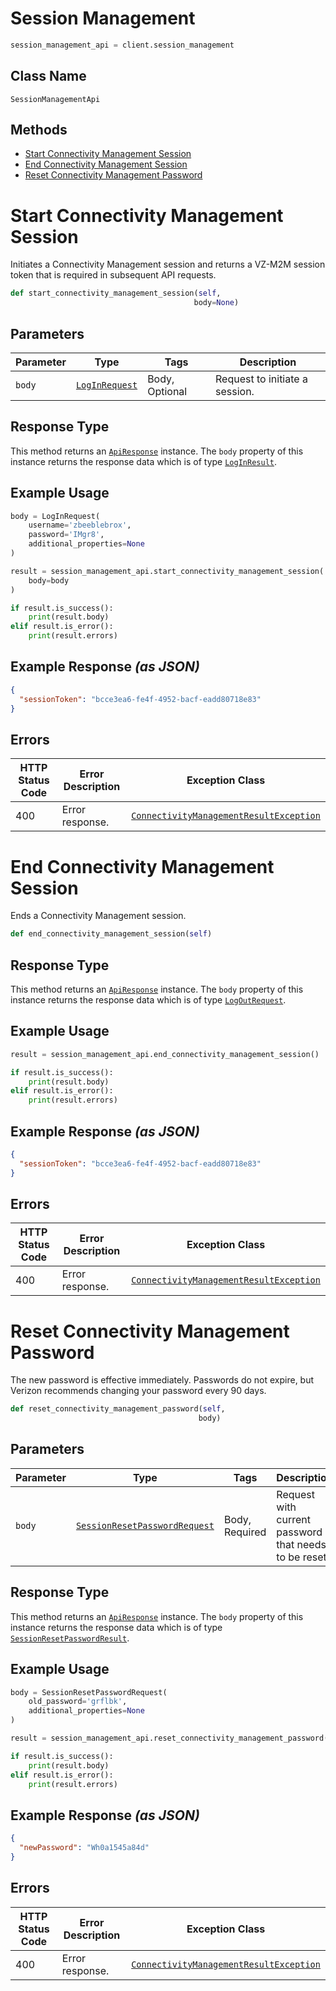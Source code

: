# Session Management

```python
session_management_api = client.session_management
```

## Class Name

`SessionManagementApi`

## Methods

* [Start Connectivity Management Session](../../doc/controllers/session-management.md#start-connectivity-management-session)
* [End Connectivity Management Session](../../doc/controllers/session-management.md#end-connectivity-management-session)
* [Reset Connectivity Management Password](../../doc/controllers/session-management.md#reset-connectivity-management-password)


# Start Connectivity Management Session

Initiates a Connectivity Management session and returns a VZ-M2M session token that is required in subsequent API requests.

```python
def start_connectivity_management_session(self,
                                         body=None)
```

## Parameters

| Parameter | Type | Tags | Description |
|  --- | --- | --- | --- |
| `body` | [`LogInRequest`](../../doc/models/log-in-request.md) | Body, Optional | Request to initiate a session. |

## Response Type

This method returns an [`ApiResponse`](../../doc/api-response.md) instance. The `body` property of this instance returns the response data which is of type [`LogInResult`](../../doc/models/log-in-result.md).

## Example Usage

```python
body = LogInRequest(
    username='zbeeblebrox',
    password='IMgr8',
    additional_properties=None
)

result = session_management_api.start_connectivity_management_session(
    body=body
)

if result.is_success():
    print(result.body)
elif result.is_error():
    print(result.errors)
```

## Example Response *(as JSON)*

```json
{
  "sessionToken": "bcce3ea6-fe4f-4952-bacf-eadd80718e83"
}
```

## Errors

| HTTP Status Code | Error Description | Exception Class |
|  --- | --- | --- |
| 400 | Error response. | [`ConnectivityManagementResultException`](../../doc/models/connectivity-management-result-exception.md) |


# End Connectivity Management Session

Ends a Connectivity Management session.

```python
def end_connectivity_management_session(self)
```

## Response Type

This method returns an [`ApiResponse`](../../doc/api-response.md) instance. The `body` property of this instance returns the response data which is of type [`LogOutRequest`](../../doc/models/log-out-request.md).

## Example Usage

```python
result = session_management_api.end_connectivity_management_session()

if result.is_success():
    print(result.body)
elif result.is_error():
    print(result.errors)
```

## Example Response *(as JSON)*

```json
{
  "sessionToken": "bcce3ea6-fe4f-4952-bacf-eadd80718e83"
}
```

## Errors

| HTTP Status Code | Error Description | Exception Class |
|  --- | --- | --- |
| 400 | Error response. | [`ConnectivityManagementResultException`](../../doc/models/connectivity-management-result-exception.md) |


# Reset Connectivity Management Password

The new password is effective immediately. Passwords do not expire, but Verizon recommends changing your password every 90 days.

```python
def reset_connectivity_management_password(self,
                                          body)
```

## Parameters

| Parameter | Type | Tags | Description |
|  --- | --- | --- | --- |
| `body` | [`SessionResetPasswordRequest`](../../doc/models/session-reset-password-request.md) | Body, Required | Request with current password that needs to be reset. |

## Response Type

This method returns an [`ApiResponse`](../../doc/api-response.md) instance. The `body` property of this instance returns the response data which is of type [`SessionResetPasswordResult`](../../doc/models/session-reset-password-result.md).

## Example Usage

```python
body = SessionResetPasswordRequest(
    old_password='grflbk',
    additional_properties=None
)

result = session_management_api.reset_connectivity_management_password(body)

if result.is_success():
    print(result.body)
elif result.is_error():
    print(result.errors)
```

## Example Response *(as JSON)*

```json
{
  "newPassword": "Wh0a1545a84d"
}
```

## Errors

| HTTP Status Code | Error Description | Exception Class |
|  --- | --- | --- |
| 400 | Error response. | [`ConnectivityManagementResultException`](../../doc/models/connectivity-management-result-exception.md) |

